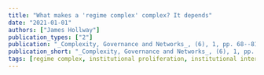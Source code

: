 ```yaml
---
title: "What makes a 'regime complex' complex? It depends"
date: "2021-01-01"
authors: ["James Hollway"]
publication_types: ["2"]
publication: "_Complexity, Governance and Networks_, (6), 1, pp. 68--81"
publication_short: "_Complexity, Governance and Networks_, (6), 1, pp. 68--81"
tags: [regime complex, institutional proliferation, institutional interlinkages, network dependence, temporal dependence]
---
```

